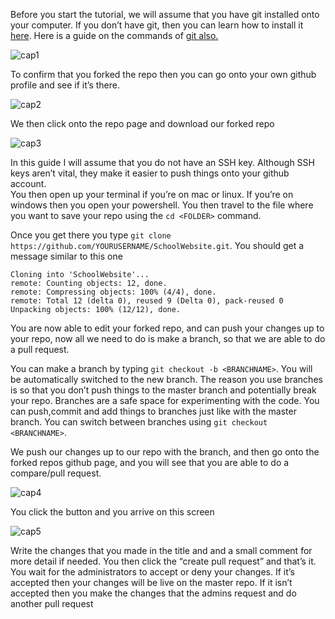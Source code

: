 Before you start the tutorial, we will assume that you have git installed onto your computer.
If you don’t have git, then you can learn how to install it [here](https://git-scm.com/book/en/v2/Getting-Started-Installing-Git). Here is a guide on the commands of [git also.](http://feedhenry.org/student-help-guide/topic04-git-introduction/book-git-tutorial/index.html#/Basics)
 
![cap1](https://i.imgur.com/rzHlCWQ.png)

To confirm that you forked the repo then you can go onto your own github profile and see if it’s there.

![cap2](https://i.imgur.com/DyHeBql.png)

We then click onto the repo page and download our forked repo 

![cap3](https://i.imgur.com/JZpSjYc.png)

In this guide I will assume that you do not have an SSH key. Although SSH keys aren’t vital, they make it easier to push things onto your github account.  
You then open up your terminal if you’re on mac or linux. If you’re on windows then you open your powershell.  You then travel to the file where you want to save your repo using the  ```cd <FOLDER>``` command. 

Once you get there you type ```git clone https://github.com/YOURUSERNAME/SchoolWebsite.git```.
You should get a message similar to this one 

```
Cloning into 'SchoolWebsite'...
remote: Counting objects: 12, done.
remote: Compressing objects: 100% (4/4), done.
remote: Total 12 (delta 0), reused 9 (Delta 0), pack-reused 0
Unpacking objects: 100% (12/12), done.
```

You are now able to edit your forked repo, and can push your changes up to your repo, now all we need to do is make a branch, so that we are able to do a pull request.

You can make a branch by typing ```git checkout -b <BRANCHNAME>```.
You will be automatically switched to the new branch. The reason you use branches is so that you don’t push things to the master branch and potentially break your repo. Branches are a safe space for experimenting with the code. You can push,commit and add things to branches just like with the master branch. You can switch between branches using ```git checkout <BRANCHNAME>```. 

We push our changes up to our repo with the branch, and then go onto the forked repos github page, and you will see that you are able to do a compare/pull request.

![cap4](https://i.imgur.com/lgqfZVg.png)

You click the button and you arrive on this screen

![cap5](https://i.imgur.com/UsKsemn.png)

Write the changes that you made in the title and and a small comment for more detail if needed. You then click the “create pull request” and that’s it.  You wait for the administrators to accept or deny your changes.  If it’s accepted then your changes will be live on the master repo.  If it isn’t accepted then you make the changes that the admins request and do another pull request